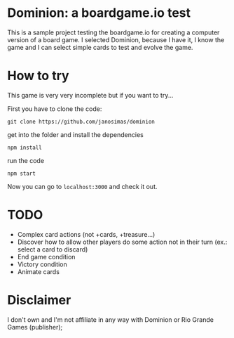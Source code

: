 # Dominion: a boardgame.io test

This is a sample project testing the boardgame.io for creating a computer version of a board game. I selected Dominion, because I have it, I know the game and I can select simple cards to test and evolve the game.

# How to try

This game is very very incomplete but if you want to try...

First you have to clone the code:

```
git clone https://github.com/janosimas/dominion
```

get into the folder and install the dependencies
```
npm install
```

run the code
```
npm start
```

Now you can go to `localhost:3000` and check it out.

# TODO

- Complex card actions (not +cards, +treasure...)
- Discover how to allow other players do some action not in their turn (ex.: select a card to discard)
- End game condition
- Victory condition
- Animate cards

# Disclaimer

I don't own and I'm not affiliate in any way with Dominion or Rio Grande Games (publisher);
